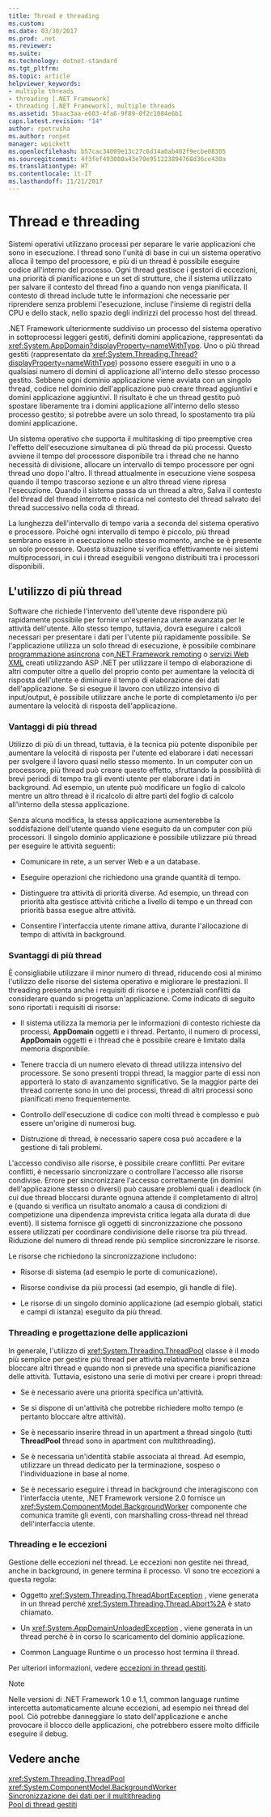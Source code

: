 ```yaml
---
title: Thread e threading
ms.custom: 
ms.date: 03/30/2017
ms.prod: .net
ms.reviewer: 
ms.suite: 
ms.technology: dotnet-standard
ms.tgt_pltfrm: 
ms.topic: article
helpviewer_keywords:
- multiple threads
- threading [.NET Framework]
- threading [.NET Framework], multiple threads
ms.assetid: 5baac3aa-e603-4fa6-9f89-0f2c1084e6b1
caps.latest.revision: "14"
author: rpetrusha
ms.author: ronpet
manager: wpickett
ms.openlocfilehash: b57cac34009e13c27c6d34a0ab402f9ecbe08305
ms.sourcegitcommit: 4f3fef493080a43e70e951223894768d36ce430a
ms.translationtype: HT
ms.contentlocale: it-IT
ms.lasthandoff: 11/21/2017
---
```

# <a name="threads-and-threading"></a>Thread e threading
Sistemi operativi utilizzano processi per separare le varie applicazioni che sono in esecuzione. I thread sono l'unità di base in cui un sistema operativo alloca il tempo del processore, e più di un thread è possibile eseguire codice all'interno del processo. Ogni thread gestisce i gestori di eccezioni, una priorità di pianificazione e un set di strutture, che il sistema utilizzato per salvare il contesto del thread fino a quando non venga pianificata. Il contesto di thread include tutte le informazioni che necessarie per riprendere senza problemi l'esecuzione, incluse l'insieme di registri della CPU e dello stack, nello spazio degli indirizzi del processo host del thread.  
  
 .NET Framework ulteriormente suddiviso un processo del sistema operativo in sottoprocessi leggeri gestiti, definiti domini applicazione, rappresentati da <xref:System.AppDomain?displayProperty=nameWithType>. Uno o più thread gestiti (rappresentato da <xref:System.Threading.Thread?displayProperty=nameWithType>) possono essere eseguiti in uno o a qualsiasi numero di domini di applicazione all'interno dello stesso processo gestito. Sebbene ogni dominio applicazione viene avviata con un singolo thread, codice nel dominio dell'applicazione può creare thread aggiuntivi e domini applicazione aggiuntivi. Il risultato è che un thread gestito può spostare liberamente tra i domini applicazione all'interno dello stesso processo gestito; si potrebbe avere un solo thread, lo spostamento tra più domini applicazione.  
  
 Un sistema operativo che supporta il multitasking di tipo preemptive crea l'effetto dell'esecuzione simultanea di più thread da più processi. Questo avviene il tempo del processore disponibile tra i thread che ne hanno necessità di divisione, allocare un intervallo di tempo processore per ogni thread uno dopo l'altro. Il thread attualmente in esecuzione viene sospesa quando il tempo trascorso sezione e un altro thread viene ripresa l'esecuzione. Quando il sistema passa da un thread a altro, Salva il contesto del thread del thread interrotto e ricarica nel contesto del thread salvato del thread successivo nella coda di thread.  
  
 La lunghezza dell'intervallo di tempo varia a seconda del sistema operativo e processore. Poiché ogni intervallo di tempo è piccolo, più thread sembrano essere in esecuzione nello stesso momento, anche se è presente un solo processore. Questa situazione si verifica effettivamente nei sistemi multiprocessori, in cui i thread eseguibili vengono distribuiti tra i processori disponibili.  
  
## <a name="when-to-use-multiple-threads"></a>L'utilizzo di più thread  
 Software che richiede l'intervento dell'utente deve rispondere più rapidamente possibile per fornire un'esperienza utente avanzata per le attività dell'utente. Allo stesso tempo, tuttavia, dovrà eseguire i calcoli necessari per presentare i dati per l'utente più rapidamente possibile. Se l'applicazione utilizza un solo thread di esecuzione, è possibile combinare [programmazione asincrona](../../../docs/standard/asynchronous-programming-patterns/calling-synchronous-methods-asynchronously.md) con[.NET Framework remoting](http://msdn.microsoft.com/en-us/eccb1d31-0a22-417a-97fd-f4f1f3aa4462) o [servizi Web XML](http://msdn.microsoft.com/en-us/1e64af78-d705-4384-b08d-591a45f4379c) creati utilizzando ASP .NET per utilizzare il tempo di elaborazione di altri computer oltre a quello del proprio conto per aumentare la velocità di risposta dell'utente e diminuire il tempo di elaborazione dei dati dell'applicazione. Se si esegue il lavoro con utilizzo intensivo di input/output, è possibile utilizzare anche le porte di completamento i/o per aumentare la velocità di risposta dell'applicazione.  
  
### <a name="advantages-of-multiple-threads"></a>Vantaggi di più thread  
 Utilizzo di più di un thread, tuttavia, è la tecnica più potente disponibile per aumentare la velocità di risposta per l'utente ed elaborare i dati necessari per svolgere il lavoro quasi nello stesso momento. In un computer con un processore, più thread può creare questo effetto, sfruttando la possibilità di brevi periodi di tempo tra gli eventi utente per elaborare i dati in background. Ad esempio, un utente può modificare un foglio di calcolo mentre un altro thread è il ricalcolo di altre parti del foglio di calcolo all'interno della stessa applicazione.  
  
 Senza alcuna modifica, la stessa applicazione aumenterebbe la soddisfazione dell'utente quando viene eseguito da un computer con più processori. Il singolo dominio applicazione è possibile utilizzare più thread per eseguire le attività seguenti:  
  
-   Comunicare in rete, a un server Web e a un database.  
  
-   Eseguire operazioni che richiedono una grande quantità di tempo.  
  
-   Distinguere tra attività di priorità diverse. Ad esempio, un thread con priorità alta gestisce attività critiche a livello di tempo e un thread con priorità bassa esegue altre attività.  
  
-   Consentire l'interfaccia utente rimane attiva, durante l'allocazione di tempo di attività in background.  
  
### <a name="disadvantages-of-multiple-threads"></a>Svantaggi di più thread  
 È consigliabile utilizzare il minor numero di thread, riducendo così al minimo l'utilizzo delle risorse del sistema operativo e migliorare le prestazioni. Il threading presenta anche i requisiti di risorse e i potenziali conflitti da considerare quando si progetta un'applicazione. Come indicato di seguito sono riportati i requisiti di risorse:  
  
-   Il sistema utilizza la memoria per le informazioni di contesto richieste da processi, **AppDomain** oggetti e i thread. Pertanto, il numero di processi, **AppDomain** oggetti e i thread che è possibile creare è limitato dalla memoria disponibile.  
  
-   Tenere traccia di un numero elevato di thread utilizza intensivo del processore. Se sono presenti troppi thread, la maggior parte di essi non apporterà lo stato di avanzamento significativo. Se la maggior parte dei thread corrente sono in uno dei processi, thread di altri processi sono pianificati meno frequentemente.  
  
-   Controllo dell'esecuzione di codice con molti thread è complesso e può essere un'origine di numerosi bug.  
  
-   Distruzione di thread, è necessario sapere cosa può accadere e la gestione di tali problemi.  
  
 L'accesso condiviso alle risorse, è possibile creare conflitti. Per evitare conflitti, è necessario sincronizzare o controllare l'accesso alle risorse condivise. Errore per sincronizzare l'accesso correttamente (in domini dell'applicazione stesso o diversi) può causare problemi quali i deadlock (in cui due thread bloccarsi durante ognuna attende il completamento di altro) e (quando si verifica un risultato anomalo a causa di condizioni di competizione una dipendenza imprevista critica legata alla durata di due eventi). Il sistema fornisce gli oggetti di sincronizzazione che possono essere utilizzati per coordinare condivisione delle risorse tra più thread. Riduzione del numero di thread rende più semplice sincronizzare le risorse.  
  
 Le risorse che richiedono la sincronizzazione includono:  
  
-   Risorse di sistema (ad esempio le porte di comunicazione).  
  
-   Risorse condivise da più processi (ad esempio, gli handle di file).  
  
-   Le risorse di un singolo dominio applicazione (ad esempio globali, statici e campi di istanza) eseguito da più thread.  
  
### <a name="threading-and-application-design"></a>Threading e progettazione delle applicazioni  
 In generale, l'utilizzo di <xref:System.Threading.ThreadPool> classe è il modo più semplice per gestire più thread per attività relativamente brevi senza bloccare altri thread e quando non si prevede una specifica pianificazione delle attività. Tuttavia, esistono una serie di motivi per creare i propri thread:  
  
-   Se è necessario avere una priorità specifica un'attività.  
  
-   Se si dispone di un'attività che potrebbe richiedere molto tempo (e pertanto bloccare altre attività).  
  
-   Se è necessario inserire thread in un apartment a thread singolo (tutti **ThreadPool** thread sono in apartment con multithreading).  
  
-   Se è necessaria un'identità stabile associata al thread. Ad esempio, utilizzare un thread dedicato per la terminazione, sospeso o l'individuazione in base al nome.  
  
-   Se è necessario eseguire i thread in background che interagiscono con l'interfaccia utente, .NET Framework versione 2.0 fornisce un <xref:System.ComponentModel.BackgroundWorker> componente che comunica tramite gli eventi, con marshalling cross-thread nel thread dell'interfaccia utente.  
  
### <a name="threading-and-exceptions"></a>Threading e le eccezioni  
 Gestione delle eccezioni nel thread. Le eccezioni non gestite nei thread, anche in background, in genere termina il processo. Vi sono tre eccezioni a questa regola:  
  
-   Oggetto <xref:System.Threading.ThreadAbortException> , viene generata in un thread perché <xref:System.Threading.Thread.Abort%2A> è stato chiamato.  
  
-   Un <xref:System.AppDomainUnloadedException> , viene generata in un thread perché è in corso lo scaricamento del dominio applicazione.  
  
-   Common Language Runtime o un processo host termina il thread.  
  
 Per ulteriori informazioni, vedere [eccezioni in thread gestiti](../../../docs/standard/threading/exceptions-in-managed-threads.md).  
  
> [!NOTE]
>  Nelle versioni di .NET Framework 1.0 e 1.1, common language runtime intercetta automaticamente alcune eccezioni, ad esempio nei thread del pool. Ciò potrebbe danneggiare lo stato dell'applicazione e anche provocare il blocco delle applicazioni, che potrebbero essere molto difficile eseguire il debug.  
  
## <a name="see-also"></a>Vedere anche  
 <xref:System.Threading.ThreadPool>  
 <xref:System.ComponentModel.BackgroundWorker>  
 [Sincronizzazione dei dati per il multithreading](../../../docs/standard/threading/synchronizing-data-for-multithreading.md)  
 [Pool di thread gestiti](../../../docs/standard/threading/the-managed-thread-pool.md)
